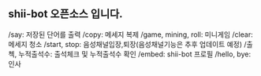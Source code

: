 ## shii-bot 오픈소스 입니다.

/say: 저장된 단어를 출력
/copy: 메세지 복제
/game, mining, roll: 미니게임
/clear: 메세지 청소
/start, stop: 음성채널입장,퇴장(음성채널기능은 추후 업데이트 예정)
/출첵, 누적출석수: 출석체크 및 누적출석수 확인
/embed: shii-bot 프로필
/hello, bye: 인사
